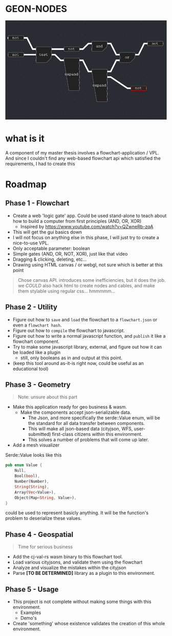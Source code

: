 # GEON-NODES
![image](doc/images/thumbnail.png)


# what is it 

A component of my master thesis involves a flowchart-application / VPL. And since I couldn't find  any web-based flowchart api which satisfied the requirements, I had to create this

# Roadmap

##  Phase 1 - Flowchart
- Create a web 'logic gate' app. Could be used stand-alone to teach about how to build a computer from first principles (AND, OR, XOR)
  - Inspired by https://www.youtube.com/watch?v=QZwneRb-zqA
- This will get the gui basics down
- I will not focus on anything else in this phase, I will just try to create a nice-to-use VPL.
- Only acceptable parameter: boolean 
- Simple gates (AND, OR, NOT, XOR), just like that video
- Dragging & clicking, deleting, etc... 
- Drawing using HTML canvas / or webgl, not sure which is better at this point
> Chose canvas API. introduces some inefficiencies, but it does the job. 
> we *COULD* also hack html to create nodes and cables, and make them stylable using regular css...
> hmmmmm...


##  Phase 2 - Utility
- Figure out how to `save` and `load` the flowchart to a `flowchart.json` or even a `flowchart hash`.
- Figure out how to `compile` the flowchart to javascript.
- Figure out how to write a normal javascript function, and `publish` it like a flowchart component.
- Try to make some javascript library, external, and figure out how it can be loaded like a plugin
    - still, only booleans as in and output at this point. 
- (keep this tool around as-it-is right now, could be useful as an educational tool)


## Phase 3 - Geometry 
> Note: unsure about this part
- Make this application ready for geo business & wasm. 
  - Make the components accept json-serializable data. 
    - The Json, and more specifically the serde::Value enum, will be the standard for all data transfer between components. 
    - This will make all json-based data (cityjson, WFS, user-submitted) first-class citizens within this environment.
    - This solves a number of problems that will come up later.
- Add a mesh visualizer

Serde::Value looks like this
```rust
pub enum Value {
    Null,
    Bool(bool),
    Number(Number),
    String(String),
    Array(Vec<Value>),
    Object(Map<String, Value>),
}
``` 
could be used to represent basicly anything. It will be the function's problem to deserialize these values.


## Phase 4 - Geospatial
> Time for serious business 
- Add the cj-val-rs wasm binary to this flowchart tool.
- Load various cityjsons, and validate them using the flowchart
- Analyze and visualize the mistakes within the cityjson
- Parse **\[TO BE DETERMINED\]** library as a plugin to this environment.




## Phase 5 - Usage
- This project is not complete without making some things with this environment.
  - Examples 
  - Demo's
- Create 'something' whose existence validates the creation of this whole environment.







